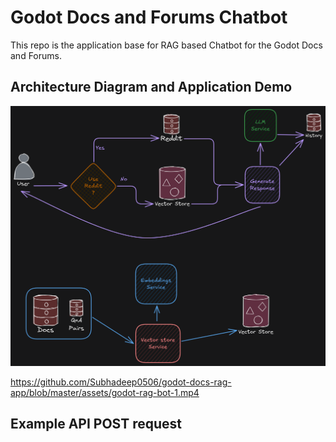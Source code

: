 # Godot Docs and Forums Chatbot

This repo is the application base for RAG based Chatbot for the Godot Docs and Forums.

## Architecture Diagram and Application Demo

![Architecture](./assets/diagram.png)

https://github.com/Subhadeep0506/godot-docs-rag-app/blob/master/assets/godot-rag-bot-1.mp4

## Example API POST request
